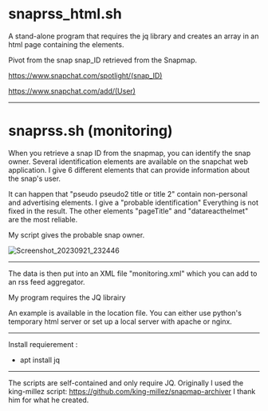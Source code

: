 # snaprss_html.sh

A stand-alone program that requires the jq library and creates an array in an html page containing the elements.

Pivot from the snap snap_ID retrieved from the Snapmap.

https://www.snapchat.com/spotlight/(snap_ID)

https://www.snapchat.com/add/(User)

---

# snaprss.sh (monitoring)

When you retrieve a snap ID from the snapmap, you can identify the snap owner. Several identification elements are available on the snapchat web application.
I give 6 different elements that can provide information about the snap's user.

It can happen that "pseudo pseudo2 title or title 2" contain non-personal and advertising elements. I give a "probable identification" Everything is not fixed in the result. The other elements "pageTitle" and "datareacthelmet" are the most reliable.

My script gives the probable snap owner.

![Screenshot_20230921_232446](https://github.com/D4ftR0ck/snaprss/assets/86687768/6e93333f-7662-4ac2-9bb0-47d82b9a0109)

---

The data is then put into an XML file "monitoring.xml" which you can add to an rss feed aggregator.

My program requires the JQ librairy

An example is available in the location file. You can either use python's temporary html server or set up a local server with apache or nginx.

---

Install requierement :
- apt install jq

---

The scripts are self-contained and only require JQ. Originally I used the king-millez script: https://github.com/king-millez/snapmap-archiver
I thank him for what he created.
